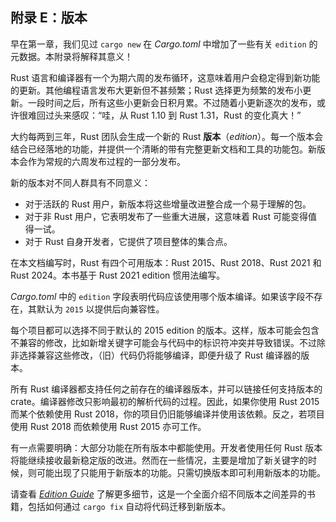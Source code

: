 ## 附录 E：版本

<!-- https://github.com/rust-lang/book/blob/main/src/appendix-05-editions.md -->
<!-- commit 56ec353290429e6547109e88afea4de027b0f1a9 -->

早在第一章，我们见过 `cargo new` 在 *Cargo.toml* 中增加了一些有关 `edition` 的元数据。本附录将解释其意义！

Rust 语言和编译器有一个为期六周的发布循环，这意味着用户会稳定得到新功能的更新。其他编程语言发布大更新但不甚频繁；Rust 选择更为频繁的发布小更新。一段时间之后，所有这些小更新会日积月累。不过随着小更新逐次的发布，或许很难回过头来感叹：“哇，从 Rust 1.10 到 Rust 1.31，Rust 的变化真大！”

大约每两到三年，Rust 团队会生成一个新的 Rust **版本**（*edition*）。每一个版本会结合已经落地的功能，并提供一个清晰的带有完整更新文档和工具的功能包。新版本会作为常规的六周发布过程的一部分发布。

新的版本对不同人群具有不同意义：

- 对于活跃的 Rust 用户，新版本将这些增量改进整合成一个易于理解的包。
- 对于非 Rust 用户，它表明发布了一些重大进展，这意味着 Rust 可能变得值得一试。
- 对于 Rust 自身开发者，它提供了项目整体的集合点。

在本文档编写时，Rust 有四个可用版本：Rust 2015、Rust 2018、Rust 2021 和 Rust 2024。本书基于 Rust 2021 edition 惯用法编写。

*Cargo.toml* 中的 `edition` 字段表明代码应该使用哪个版本编译。如果该字段不存在，其默认为 `2015` 以提供后向兼容性。

每个项目都可以选择不同于默认的 2015 edition 的版本。这样，版本可能会包含不兼容的修改，比如新增关键字可能会与代码中的标识符冲突并导致错误。不过除非选择兼容这些修改，（旧）代码仍将能够编译，即便升级了 Rust 编译器的版本。

所有 Rust 编译器都支持任何之前存在的编译器版本，并可以链接任何支持版本的 crate。编译器修改只影响最初的解析代码的过程。因此，如果你使用 Rust 2015 而某个依赖使用 Rust 2018，你的项目仍旧能够编译并使用该依赖。反之，若项目使用 Rust 2018 而依赖使用 Rust 2015 亦可工作。

有一点需要明确：大部分功能在所有版本中都能使用。开发者使用任何 Rust 版本将能继续接收最新稳定版的改进。然而在一些情况，主要是增加了新关键字的时候，则可能出现了只能用于新版本的功能。只需切换版本即可利用新版本的功能。

请查看 [_Edition Guide_](https://rust-lang-nursery.github.io/edition-guide/) 了解更多细节，这是一个全面介绍不同版本之间差异的书籍，包括如何通过 `cargo fix` 自动将代码迁移到新版本。
